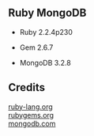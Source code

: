 Ruby MongoDB
------------

- Ruby 2.2.4p230

- Gem 2.6.7

- MongoDB 3.2.8

Credits
-------
[ruby-lang.org](https://ruby-lang.org/)  
[rubygems.org](https://rubygems.org/)  
[mongodb.com](https://mongodb.com/)
